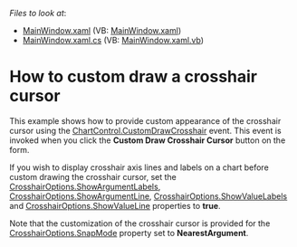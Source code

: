 <!-- default file list -->
*Files to look at*:

* [MainWindow.xaml](./CS/CrosshairCustomDraw/MainWindow.xaml) (VB: [MainWindow.xaml](./VB/CrosshairCustomDraw/MainWindow.xaml))
* [MainWindow.xaml.cs](./CS/CrosshairCustomDraw/MainWindow.xaml.cs) (VB: [MainWindow.xaml.vb](./VB/CrosshairCustomDraw/MainWindow.xaml.vb))
<!-- default file list end -->
# How to custom draw a crosshair cursor


<p>This example shows how to provide custom appearance of the crosshair cursor using the <a href="http://help.devexpress.com/#WPF/DevExpressXpfChartsChartControl_CustomDrawCrosshairtopic"><u>ChartControl.CustomDrawCrosshair</u></a> <strong> </strong>event. This event is invoked when you click the <strong>Custom Draw Crosshair Cursor</strong> button on the form. </p><p>If you wish to display crosshair axis  lines and labels on a chart before custom drawing the crosshair cursor, set the <a href="http://help.devexpress.com/#WPF/DevExpressXpfChartsCrosshairOptions_ShowArgumentLabelstopic"><u>CrosshairOptions.ShowArgumentLabels</u></a>, <a href="http://help.devexpress.com/#WPF/DevExpressXpfChartsCrosshairOptions_ShowArgumentLinetopic"><u>CrosshairOptions.ShowArgumentLine</u></a>, <a href="http://help.devexpress.com/#WPF/DevExpressXpfChartsCrosshairOptions_ShowValueLabelstopic"><u>CrosshairOptions.ShowValueLabels</u></a> and <a href="http://help.devexpress.com/#WPF/DevExpressXpfChartsCrosshairOptions_ShowValueLinetopic"><u>CrosshairOptions.ShowValueLine</u></a> properties to <strong>true</strong>. </p><p>Note that the customization of the crosshair cursor is provided for the <a href="http://help.devexpress.com/#WPF/DevExpressXpfChartsCrosshairOptions_SnapModetopic"><u>CrosshairOptions.SnapMode</u></a> property set to <strong>NearestArgument</strong>.</p><br />


<br/>


